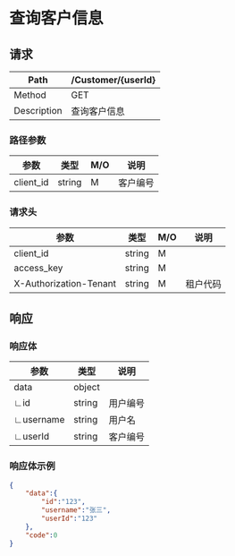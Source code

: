 # 查询客户信息

## 请求

| Path        | /Customer/{userId} |
| ----------- | ------------------ |
| Method      | GET                |
| Description | 查询客户信息       |

### 路径参数

| 参数      | 类型   | M/O  | 说明     |
| --------- | ------ | ---- | -------- |
| client_id | string | M    | 客户编号 |

### 请求头

| 参数                   | 类型   | M/O  | 说明     |
| ---------------------- | ------ | ---- | -------- |
| client_id              | string | M    |          |
| access_key             | string | M    |          |
| X-Authorization-Tenant | string | M    | 租户代码 |

## 响应

### 响应体

| 参数      | 类型   | 说明     |
| --------- | ------ | -------- |
| data      | object |          |
| ∟id       | string | 用户编号 |
| ∟username | string | 用户名   |
| ∟userId   | string | 客户编号 |

### 响应体示例

```json
{
    "data":{
        "id":"123",
        "username":"张三",
        "userId":"123"
    },
    "code":0
}
```
